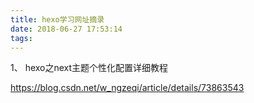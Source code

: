```yaml
---
title: hexo学习网址摘录
date: 2018-06-27 17:53:14
tags:
---
```




1、 hexo之next主题个性化配置详细教程 

https://blog.csdn.net/w_ngzeqi/article/details/73863543

